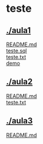 # teste <br>
## [./aula1](https://github.com/IgorAvilaPereira/teste/tree/main/./aula1) <br>
[README.md](https://github.com/IgorAvilaPereira/aula1/blob/main/./aula1/README.md) <br>
[teste.sql](https://github.com/IgorAvilaPereira/aula1/blob/main/./aula1/teste.sql) <br>
[teste.txt](https://github.com/IgorAvilaPereira/aula1/blob/main/./aula1/teste.txt) <br>
[demo](https://github.com/IgorAvilaPereira/aula1/blob/main/./aula1/demo) <br>
## [./aula2](https://github.com/IgorAvilaPereira/teste/tree/main/./aula2) <br>
[README.md](https://github.com/IgorAvilaPereira/aula2/blob/main/./aula2/README.md) <br>
[teste.txt](https://github.com/IgorAvilaPereira/aula2/blob/main/./aula2/teste.txt) <br>
## [./aula3](https://github.com/IgorAvilaPereira/teste/tree/main/./aula3) <br>
[README.md](https://github.com/IgorAvilaPereira/aula3/blob/main/./aula3/README.md) <br>
